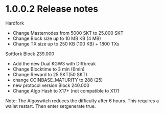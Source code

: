 1.0.0.2 Release notes
====================
Hardfork
- Change Masternodes from 5000 SKT to 25.000 SKT
- Change Block size up to 10 MB KB (4 MB)
- Change TX size up to 250 KB (100 KB) + 1800 TXs

Softfork
Block 239.000
- Add the new Dual KGW3 with Diffbreak
- Change Blocktime to 3 min (6min)
- Change Reward to 25 SKT(50 SKT)
- change COINBASE_MATURITY to 288 (25)
- new protocol version
Block 240.000
- Change Algo Hash to X17+ (not compatible to X17)

Note: The Algoswitch reduces the difficulty after 6 hours. This requires a wallet restart. Then enter setgenerate true.